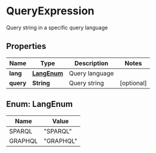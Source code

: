 

# QueryExpression

Query string in a specific query language
## Properties

Name | Type | Description | Notes
------------ | ------------- | ------------- | -------------
**lang** | [**LangEnum**](#LangEnum) | Query language | 
**query** | **String** | Query string |  [optional]



## Enum: LangEnum

Name | Value
---- | -----
SPARQL | &quot;SPARQL&quot;
GRAPHQL | &quot;GRAPHQL&quot;



